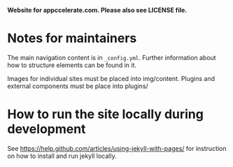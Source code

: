 **Website for appccelerate.com. Please also see LICENSE file.**

Notes for maintainers
=====================

The main navigation content is in <code>_config.yml</code>. 
Further information about how to structure elements can be found in it.

Images for individual sites must be placed into img/content.
Plugins and external components must be place into plugins/


How to run the site locally during development
==============================================

See https://help.github.com/articles/using-jekyll-with-pages/ for instruction on how to install and run jekyll locally.
